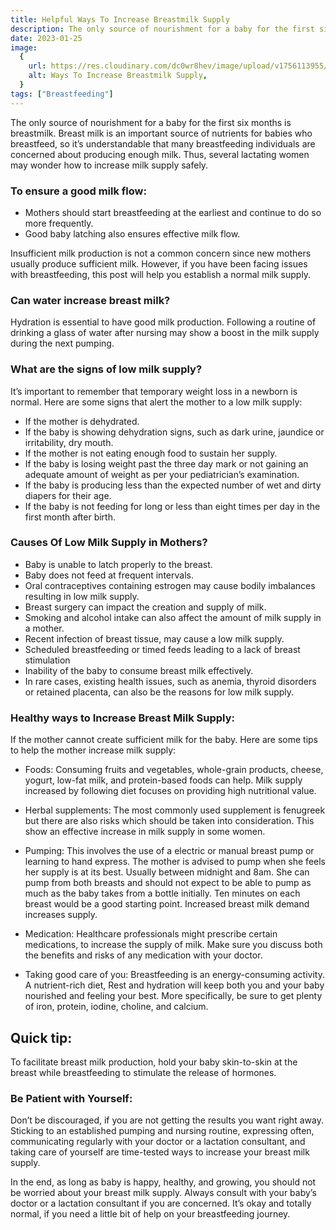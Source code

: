 ```yaml
---
title: Helpful Ways To Increase Breastmilk Supply
description: The only source of nourishment for a baby for the first six months is breastmilk. Breast milk is an important source of nutrients for babies who breastfeed, so it’s understandable that many breastfeeding individuals are ...
date: 2023-01-25
image:
  {
    url: https://res.cloudinary.com/dc0wr8hev/image/upload/v1756113955/Helpful_Ways_To_Increase_Breastmilk_Supply_xc5xxy.jpg,
    alt: Ways To Increase Breastmilk Supply,
  }
tags: ["Breastfeeding"]
---
```


The only source of nourishment for a baby for the first six months is breastmilk. Breast milk is an important source of nutrients for babies who breastfeed, so it’s understandable that many breastfeeding individuals are concerned about producing enough milk.
Thus, several lactating women may wonder how to increase milk supply safely.

### To ensure a good milk flow:

- Mothers should start breastfeeding at the earliest and continue to do so more frequently.
- Good baby latching also ensures effective milk flow.

Insufficient milk production is not a common concern since new mothers usually produce sufficient milk. However, if you have been facing issues with breastfeeding, this post will help you establish a normal milk supply.

### Can water increase breast milk?

Hydration is essential to have good milk production. Following a routine of drinking a glass of water after nursing may show a boost in the milk supply during the next pumping.

### What are the signs of low milk supply?

It’s important to remember that temporary weight loss in a newborn is normal.
Here are some signs that alert the mother to a low milk supply:

- If the mother is dehydrated.
- If the baby is showing dehydration signs, such as dark urine, jaundice or irritability, dry mouth.
- If the mother is not eating enough food to sustain her supply.
- If the baby is losing weight past the three day mark or not gaining an adequate amount of weight as per your pediatrician’s examination.
- If the baby is producing less than the expected number of wet and dirty diapers for their age.
- If the baby is not feeding for long or less than eight times per day in the first month after birth.

### Causes Of Low Milk Supply in Mothers?

- Baby is unable to latch properly to the breast.
- Baby does not feed at frequent intervals.
- Oral contraceptives containing estrogen may cause bodily imbalances resulting in low milk supply.
- Breast surgery can impact the creation and supply of milk.
- Smoking and alcohol intake can also affect the amount of milk supply in a mother.
- Recent infection of breast tissue, may cause a low milk supply.
- Scheduled breastfeeding or timed feeds leading to a lack of breast stimulation
- Inability of the baby to consume breast milk effectively.
- In rare cases, existing health issues, such as anemia, thyroid disorders or retained placenta, can also be the reasons for low milk supply.

### Healthy ways to Increase Breast Milk Supply:

If the mother cannot create sufficient milk for the baby. Here are some tips to help the mother increase milk supply:

- Foods: Consuming fruits and vegetables, whole-grain products, cheese, yogurt, low-fat milk, and protein-based foods can help. Milk supply increased by following diet focuses on providing high nutritional value.

- Herbal supplements: The most commonly used supplement is fenugreek but there are also risks which should be taken into consideration. This show an effective increase in milk supply in some women.

<!-- ![Herbal](https://img1.wsimg.com/isteam/ip/7d906beb-bc9b-4377-9b06-b22a3566899c/download.jpeg-4.jpg/:/cr=t:0%25,l:0%25,w:100%25,h:100%25/rs=w:1280) -->

- Pumping: This involves the use of a electric or manual breast pump or learning to hand express. The mother is advised to pump when she feels her supply is at its best. Usually between midnight and 8am. She can pump from both breasts and should not expect to be able to pump as much as the baby takes from a bottle initially. Ten minutes on each breast would be a good starting point. Increased breast milk demand increases supply.

<!-- ![pumping](https://img1.wsimg.com/isteam/ip/7d906beb-bc9b-4377-9b06-b22a3566899c/download.jpeg-5.jpg/:/cr=t:0%25,l:0%25,w:100%25,h:100%25/rs=w:1280) -->

- Medication: Healthcare professionals might prescribe certain medications, to increase the supply of milk. Make sure you discuss both the benefits and risks of any medication with your doctor.

- Taking good care of you: Breastfeeding is an energy-consuming activity. A nutrient-rich diet, Rest and hydration will keep both you and your baby nourished and feeling your best. More specifically, be sure to get plenty of iron, protein, iodine, choline, and calcium.

## Quick tip:

To facilitate breast milk production, hold your baby skin-to-skin at the breast while breastfeeding to stimulate the release of hormones.

### Be Patient with Yourself:

Don’t be discouraged, if you are not getting the results you want right away. Sticking to an established pumping and nursing routine, expressing often, communicating regularly with your doctor or a lactation consultant, and taking care of yourself are time-tested ways to increase your breast milk supply.

In the end, as long as baby is happy, healthy, and growing, you should not be worried about your breast milk supply. Always consult with your baby’s doctor or a lactation consultant if you are concerned. It’s okay and totally normal, if you need a little bit of help on your breastfeeding journey.

